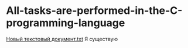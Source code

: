 # All-tasks-are-performed-in-the-C-programming-language

[Новый текстовый документ.txt](https://github.com/user-attachments/files/22712397/default.txt)
Я существую
